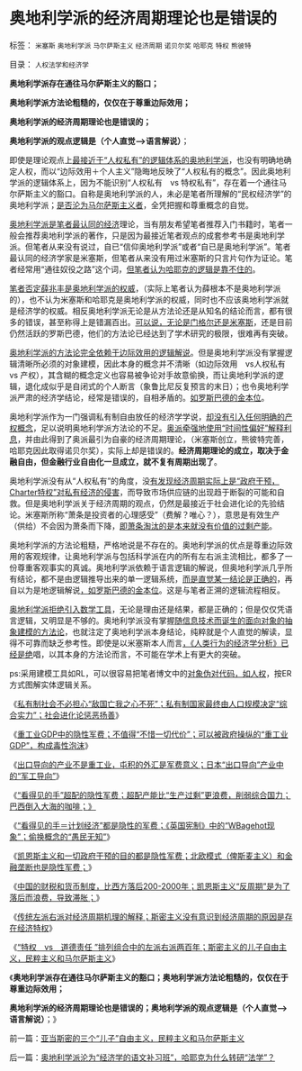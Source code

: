 # 奥地利学派的经济周期理论也是错误的

标签： `米塞斯` `奥地利学派` `马尔萨斯主义` `经济周期` `诺贝尔奖` `哈耶克` `特权` `熊彼特` 

目录： `人权法学和经济学`

**奥地利学派存在通往马尔萨斯主义的豁口；**

**奥地利学派方法论粗糙的，仅仅在于尊重边际效用；**

**奥地利学派的经济周期理论也是错误的；**

**奥地利学派的观点逻辑是（个人直觉——>语言解说）**；

即使是理论观点上[最接近于“人权私有”的逻辑体系的奥地利学派](../../../2012/2/20/西方社会经济的左右派学术序列两百年沿革.md)，也没有明确地确定人权，而以“边际效用＋个人主义”隐晦地反映了“人权私有的概念”。因此奥地利学派的逻辑体系上，因为不能识别“人权私有　vs
特权私有”，存在着一个通往马尔萨斯主义的豁口。自称是奥地利学派的人，未必是笔者所理解的“民权经济学”的奥地利学派；[是否沦为马尔萨斯主义者](../../../2012/7/7/左派民粹民族主义，右派马尔萨斯主义.md)，全凭把握和尊重概念的自觉。

[奥地利学派是笔者最认同的经济](../../../2011/1/27/“发现”了奥地利学派和米塞斯及哈耶克.md)理论，当有朋友希望笔者推荐入门书籍时，笔者一般会推荐奥地利学派的著作，只是因为最接近笔者观点的成套参考书是奥地利学派。但笔者从来没有说过，自已“信仰奥地利学派”或者“自已是奥地利学派”。笔者最认同的经济学家是米塞斯，但笔者从来没有用过米塞斯的只言片句作为证论。笔者经常用“通往奴役之路”这个词，[但笔者认为哈耶克的逻辑是靠不住的](../../../2011/2/26/哈耶克的错误和奥地利学派的弱点.md)。

[笔者否定薛兆丰是奥地利学派的权威](../../../2012/6/10/奥地利学派不是权威的经济学；&nbsp;铅笔社不是权威的门户；.md)，（实际上笔者认为薛根本不是奥地利学派的），也不认为米塞斯和哈耶克是奥地利学派的权威，同时也不应该奥地利学派就是经济学的权威。相反奥地利学派无论是从方法论还是从知名的结论而言，都有很多的错误，甚至称得上是错漏百出。[可以说，无论是门格尔还是米塞斯](../../../2011/2/12/瓦尔拉斯和门格尔的边际概念完全相反.md)，还是目前仍然活跃的罗斯巴德，他们的方法论已经达到了学术研究的极限，很难再有突破。

[奥地利学派的方法论完全依赖于边际效用的逻辑解说](../../../2011/6/25/博弈论和凯恩斯主义都是伪科学.md)。但是奥地利学派没有掌握逻辑清晰所必须的对象建模，因此本身的概念并不清晰（如边际效用　vs人权私有　vs
产权），其含糊的概念定义也容易被争论对手故意偷换，而让奥地利学派的逻辑，退化成似乎是自闭式的个人断言（象鲁比尼反复预言的末日）；也令奥地利学派严肃的经济学结论，经常是错误的，自相矛盾的。[如罗斯巴德的金本位](../../../2012/2/21/国际资本流动是假象,金本位不成立，货币战争也就不成立.md)。

奥地利学派作为一门强调私有制自由放任的经济学学说，[却没有引入任何明确的产权概念](../../../2011/2/28/专制还是民主好？奥地利学派弱点.md)，足以说明奥地利学派方法论的不足。[奥派牵强地使用“时间性偏好”解释利息](../../../2011/6/20/奥地利学派时间性偏好断言是错误的.md)，并由此得到了奥派最引为自豪的经济周期理论，（米塞斯创立，熊彼特完善，哈耶克因此取得诺贝尔奖），实际上却是错误的。**经济周期理论的成立，取决于金融自由，但金融行业自由化一旦成立，就不复有周期出现了**。

奥地利学派没有从“人权私有”的角度，没[有发现经济周期实际上是“政府干预，Charter特权”对私有经济的侵害](../../../2011/6/20/奥地利学派时间性偏好断言是错误的.md)，而导致市场供应链的出现趋于断裂的可能和自救。但是奥地利学派关于经济周期的观点，仍然是最接近于社会进化论的先验结论。米塞斯所称“萧条是投资者的心理感受”（费解？唯心？），意思是有效生产（供给）不会因为萧条而下降，[即萧条淘汰的是本来就没有价值的过剩产能](../../../2012/7/14/“看得见的手”超配的隐性军费；倒入大海的巴西咖啡；.md)。

奥地利学派的方法论粗糙，严格地说是不存在的。奥地利学派的优点是尊重边际效用的客观规律，让奥地利学派与包括科学派在内的所有左右派主流相比，都多了一份尊重客观事实的真诚。奥地利学派依赖于语言逻辑的解说，但奥地利学派几乎所有结论，都不是由逻辑推导出来的单一逻辑系统，[而是直觉某一结论是正确的](../../../2011/5/28/直觉！不确定性定律下的专制与民主.md)，再自以为是地逻辑解说[，如罗斯巴德的金本位](../../../2011/12/26/货币是中性的；金本位是有害的，中央银行是不必要的；.md)。这是与笔者正溯的逻辑流程相反。

[奥地利学派拒绝引入数学工具](../../../2010/6/19/数学滥用令社会科盲化.md)，无论是理由还是结果，都是正确的；但是仅仅凭语言逻辑，又明显是不够的。奥地利学派没有掌握[随信息技术而诞生的面向对象的抽象建模的方法论](../../../2012/2/25/《Think&nbsp;In&nbsp;Java》中的社会学和经济学分析.md)，也就注定了奥地利学派本身结论，纯粹就是个人直觉的解读，显得不可靠而缺乏参考性。即使是以米塞斯本人而言[，《人类行为的经济学分析》已经是绝](../../../2011/1/27/米塞斯《人类行为的经济学分析》的分析.md)唱，以其本身的方法论而言，不可能在学术上有更大的突破。

ps:采用建模工具如RL，可以很容易把笔者博文中的[对象伪对代码，如人权](../../../2009/10/31/人权利益交换对象伪代码逻辑.md)，按ER方式图解实体逻辑关系。

《[私有制社会不必担心“敌国亡我之心不死”；私有制国家最终由人口规模决定“综合实力”；社会进化论惩恶扬善](../../../2012/7/13/私有制国家最终由人口规模决定“综合实力”.md)》

《[重工业GDP中的隐性军费；不值得“不惜一切代价”；可以被政府操纵的“重工业GDP”，构成毒性泡沫](../../../2012/7/13/重工业GDP中的隐性军费，构成毒性的发展泡沫.md)》

《[出口导向的产业不是重工业，屯积的外汇是军费意义；日本“出口导向”产业中的“军工导向”](../../../2012/7/14/美国产业“空心化”，美国储备“实心化”.md)》

《[“看得见的手”超配的隐性军费；超配产能比“生产过剩”更浪费，削弱综合国力；巴西倒入大海的咖啡；》](../../../2012/7/14/“看得见的手”超配的隐性军费；倒入大海的巴西咖啡；.md)

《[“看得见的手＝计划经济”都是隐性的军费；《英国宪制》中的“WBagehot现象”；偷换概念的“愚民无知”](../../../2012/7/14/《英国宪制》的“WBagehot现象”，计划经济都是隐性的军费.md)》

《[凯恩斯主义和一切政府干预的目的都是隐性军费；北欧模式（俾斯麦主义）和金融垄断也是隐性军费；](../../../2012/7/15/俾斯麦主义，凯恩斯主义，隐性的军费.md)》

《[中国的财税和货币制度，比西方落后200-2000年；凯恩斯主义“反周期”是为了落后而浪费，导致滞胀；](../../../2012/7/15/西方国家折腾财政危机，债务危机，滥发货币；已经有几千年；.md)》

《[传统左派右派对经济周期机理的解释；斯密主义没有意识到经济周期的原因是存在经济特权](../../../2012/7/15/经济周期的根源是政治经济特权.md)》

《[“特权　vs　道德责任
”排列组合中的左派右派两百年；斯密主义的儿子自由主义，民粹主义和马尔萨斯主义](../../../2012/7/16/亚当斯密的三个“儿子”自由主义，民粹主义和马尔萨斯主义.md)》

《**奥地利学派存在通往马尔萨斯主义的豁口；奥地利学派方法论粗糙的，仅仅在于尊重边际效用；**

**奥地利学派的经济周期理论也是错误的；奥地利学派的观点逻辑是（个人直觉——>语言解说）**；》

前一篇：[亚当斯密的三个“儿子”自由主义，民粹主义和马尔萨斯主义](../../../2012/7/16/亚当斯密的三个“儿子”自由主义，民粹主义和马尔萨斯主义.md)

后一篇：[奥地利学派沦为“经济学的语文补习班”，哈耶克为什么转研“法学”？](../../../2012/7/16/奥地利学派沦为“经济学的语文补习班”，哈耶克为什么转研“法学”？.md)